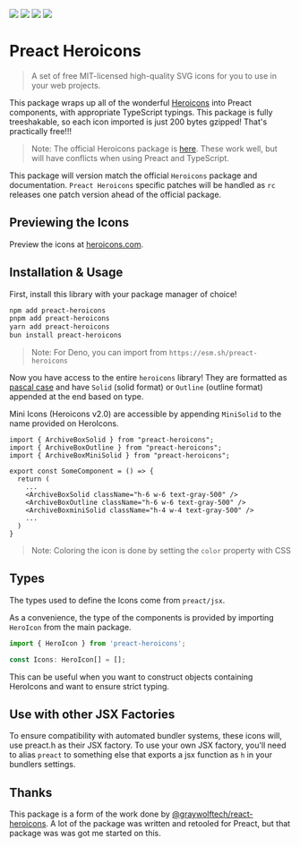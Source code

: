 [<img src="https://img.shields.io/npm/v/preact-heroicons?style=for-the-badge">](https://www.npmjs.com/package/preact-heroicons)
<img src="https://img.shields.io/npm/types/preact-heroicons?label=%20&amp;logo=typescript&amp;logoColor=white&amp;style=for-the-badge">
<img src="https://img.shields.io/npm/dt/preact-heroicons?style=for-the-badge" >
[<img src="https://img.shields.io/bundlephobia/minzip/preact-heroicons?style=for-the-badge">](https://bundlephobia.com/package/preact-heroicons)

# Preact Heroicons

> A set of free MIT-licensed high-quality SVG icons for you to use in your web projects.

This package wraps up all of the wonderful [Heroicons](https://heroicons.com/) into Preact components, with appropriate TypeScript typings. This package is fully treeshakable, so each icon imported is just 200 bytes gzipped! That's practically free!!!

> Note: The official Heroicons package is [here](https://www.npmjs.com/package/@heroicons/react). These work well, but will have conflicts when using Preact and TypeScript.

This package will version match the official `Heroicons` package and documentation. `Preact Heroicons` specific patches will be handled as `rc` releases one patch version ahead of the official package.

## Previewing the Icons

Preview the icons at [heroicons.com](https://heroicons.com/).

## Installation & Usage

First, install this library with your package manager of choice!

```zsh
npm add preact-heroicons
pnpm add preact-heroicons
yarn add preact-heroicons
bun install preact-heroicons
```

> Note: For Deno, you can import from `https://esm.sh/preact-heroicons`

Now you have access to the entire `heroicons` library! They are formatted as [pascal case](https://techterms.com/definition/pascalcase) and have `Solid` (solid format) or `Outline` (outline format) appended at the end based on type.

Mini Icons (Heroicons v2.0) are accessible by appending `MiniSolid` to the name provided on HeroIcons.

```tsx
import { ArchiveBoxSolid } from "preact-heroicons";
import { ArchiveBoxOutline } from "preact-heroicons";
import { ArchiveBoxMiniSolid } from "preact-heroicons";

export const SomeComponent = () => {
  return (
    ...
    <ArchiveBoxSolid className="h-6 w-6 text-gray-500" />
    <ArchiveBoxOutline className="h-6 w-6 text-gray-500" />
    <ArchiveBoxminiSolid className="h-4 w-4 text-gray-500" />
    ...
  )
}
```

> Note: Coloring the icon is done by setting the `color` property with CSS

## Types

The types used to define the Icons come from `preact/jsx`.

As a convenience, the type of the components is provided by importing `HeroIcon` from the main package.

```js
import { HeroIcon } from 'preact-heroicons';

const Icons: HeroIcon[] = [];
```

This can be useful when you want to construct objects containing HeroIcons and want to ensure strict typing.

## Use with other JSX Factories

To ensure compatibility with automated bundler systems, these icons will, use preact.h as their JSX factory. To use your own JSX factory, you'll need to alias `preact` to something else that exports a jsx function as `h` in your bundlers settings.

## Thanks

This package is a form of the work done by [@graywolftech/react-heroicons](https://github.com/graywolftech/react-heroicons). A lot of the package was written and retooled for Preact, but that package was was got me started on this.
